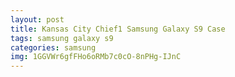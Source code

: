 ```yaml
---
layout: post
title: Kansas City Chief1 Samsung Galaxy S9 Case
tags: samsung galaxy s9
categories: samsung
img: 1GGVWr6gfFHo6oRMb7c0cO-8nPHg-IJnC
---
```

